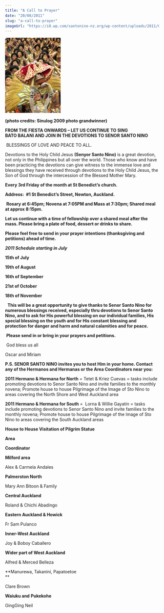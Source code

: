 ```yaml
---
title: "A Call to Prayer"
date: "20/08/2011"
slug: "a-call-to-prayer"
imageUrl: "https://i0.wp.com/santonino-nz.org/wp-content/uploads/2011/05/sinulog2009photograndwifw9.jpg?resize=182%2C245"
---
```


**[![](assets\images\sinulog2009photograndwifw9.jpg "sinulog2009photograndwifw9")](https://i0.wp.com/santonino-nz.org/wp-content/uploads/2011/05/sinulog2009photograndwifw9.jpg)**

**(photo credits: Sinulog 2009 photo grandwinner)**

**FROM THE FIESTA ONWARDS – LET US CONTINUE TO SING BATO BALANI AND JOIN IN THE DEVOTIONS TO SENOR SANTO NINO**

 BLESSINGS OF LOVE AND PEACE TO ALL.

Devotions to the Holy Child Jesus **(Senyor Santo Nino)** is a great devotion, not only in the Philippines but all over the world. Those who know and have been practicing the devotions can give witness to the immense love and blessings they have received through devotions to the Holy Child Jesus, the Son of God through the intercession of the Blessed Mother Mary.

**Every 3rd Friday of the month at St Benedict’s church.**

**Address:  #1 St Benedict’s Street, Newton, Auckland.**

 **Rosary at 6:45pm; Novena at 7:05PM and Mass at 7:30pm; Shared meal at approx 8:15pm.**

**Let us continue with a time of fellowship over a shared meal after the mass. Please bring a plate of food, dessert or drinks to share.**

**Please feel free to send in your prayer intentions (thanksgiving and petitions) ahead of time.** 

**_**2011 Schedule starting in July**_**

**15th of July**

**19th of August**

**16th of September**

**21st of October**

**18th of November**

  **This will be a great opportunity to give thanks to Senor Santo Nino for numerous blessings received, especially thru devotions to Senor Santo Nino, and to ask for His powerful blessing on our individual families, His special blessing on the youth and for His constant blessing and protection for danger and harm and natural calamities and for peace.**

 **Please send in or bring in your prayers and petitions.**

 God bless us all

Oscar and Miriam

**P.S. SENOR SANTO NINO invites you to host Him in your home. Contact any of the Hermanos and Hermanas or the Area Coordinators near you:**

**2011 Hermano & Hermana for North** = Tetet & Kriez Cuevas = tasks include promoting devotions to Senor Santo Nino and invite families to the monthly novena; Promote house to house Pilgrimage of the Image of Sto Nino to areas covering the North Shore and West Auckland area

**2011 Hermano & Hermana for South** =  Lorna & Willie Gayatin = tasks include promoting devotions to Senor Santo Nino and invite families to the monthly novena; Promote house to house Pilgrimage of the Image of Sto Nino to areas covering the South Auckland areas

**House to House Visitation of Pilgrim Statue**

**Area**

**Coordinator**

**Milford area**

Alex & Carmela Andales

**Palmerston North**

Mary Ann Bitoon & Family

**Central Auckland**

Roland & Chichi Abadingo

**Eastern Auckland & Howick**

Fr Sam Pulanco

**Inner-West Auckland**

Joy & Boboy Caballero

**Wider part of West Auckland**

Alfred & Merced Belleza

**Manurewa, Takanini, Papatoetoe  
**

Clare Brown

**Waiuku and** **Pukekohe**

GingGing Neil
